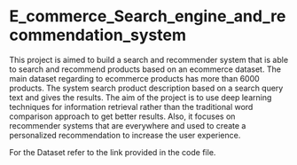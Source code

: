 # E_commerce_Search_engine_and_recommendation_system

This project is aimed to build a search and recommender system that is able to search and recommend products based on an ecommerce dataset. The main dataset regarding to ecommerce products has more than 6000 products. The system search product description based on a search query text and gives the results. The aim of the project is to use deep learning techniques for information retrieval rather than the traditional word comparison approach to get better results. Also, it focuses on recommender systems that are everywhere and used to create a personalized recommendation to increase the user experience.

For the Dataset refer to the link provided in the code file.

